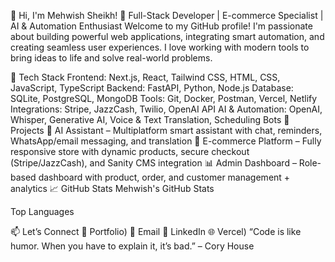 👋 Hi, I'm Mehwish Sheikh!
🚀 Full-Stack Developer | E-commerce Specialist | AI & Automation Enthusiast
Welcome to my GitHub profile! I'm passionate about building powerful web applications, integrating smart automation, and creating seamless user experiences. I love working with modern tools to bring ideas to life and solve real-world problems.

🧰 Tech Stack
Frontend: Next.js, React, Tailwind CSS, HTML, CSS, JavaScript, TypeScript
Backend: FastAPI, Python, Node.js
Database: SQLite, PostgreSQL, MongoDB
Tools: Git, Docker, Postman, Vercel, Netlify
Integrations: Stripe, JazzCash, Twilio, OpenAI API
AI & Automation: OpenAI, Whisper, Generative AI, Voice & Text Translation, Scheduling Bots
📌 Projects
🧠 AI Assistant – Multiplatform smart assistant with chat, reminders, WhatsApp/email messaging, and translation
🛒 E-commerce Platform – Fully responsive store with dynamic products, secure checkout (Stripe/JazzCash), and Sanity CMS integration
📊 Admin Dashboard – Role-based dashboard with product, order, and customer management + analytics
📈 GitHub Stats
Mehwish's GitHub Stats

Top Languages

📫 Let’s Connect
💼 Portfolio)
📧 Email
💬 LinkedIn
🌐 Vercel)
“Code is like humor. When you have to explain it, it’s bad.” – Cory House
